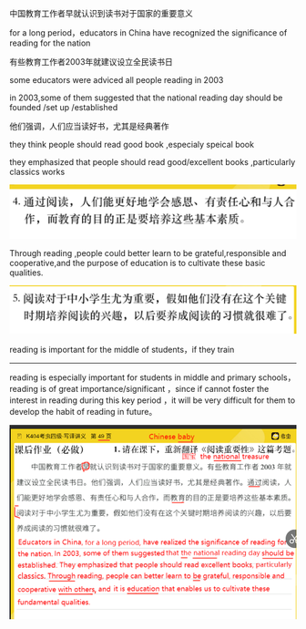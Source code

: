 中国教育工作者早就认识到读书对于国家的重要意义

for a long period，educators in China have recognized the significance of reading for the nation

有些教育工作者2003年就建议设立全民读书日

some educators were adviced all people reading in 2003

in 2003,some of them suggested that the national reading day should be founded /set up /established

他们强调，人们应当读好书，尤其是经典著作

they think people should read good book ,especialy speical book 

they emphasized that people should read good/excellent books ,particularly  classics works

![1587476436974](翻译实训1.assets/1587476436974.png)

Through reading ,people could better learn to be grateful,responsible and cooperative,and the purpose of education is to cultivate these basic qualities.

 ![1587560593879](翻译实训1.assets/1587560593879.png)

reading is  important for the middle of students，if they train  

---

reading is especially important for students in middle and primary schools，reading is of great importance/significant ，since if  cannot foster the interest in reading during this key period ，it will be very difficult for them to develop the habit of reading in future。

![1587562520524](翻译实训1.assets/1587562520524.png)